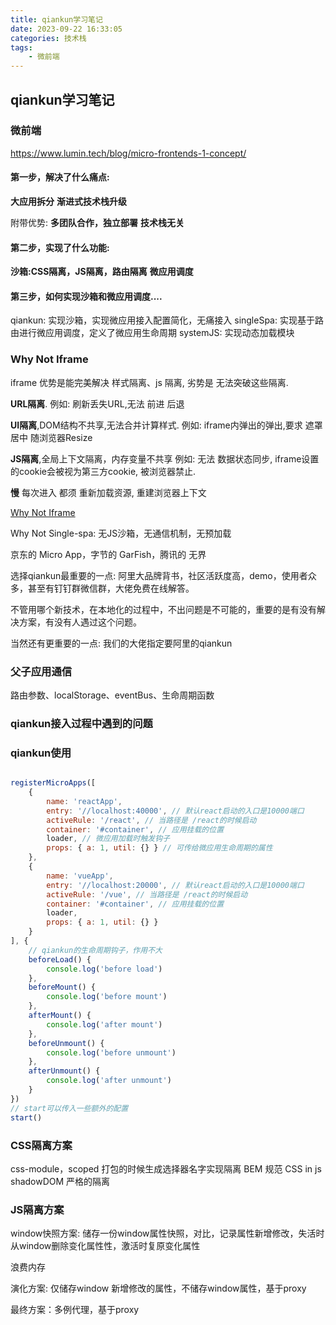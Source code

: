 ```yaml
---
title: qiankun学习笔记
date: 2023-09-22 16:33:05
categories: 技术栈
tags: 
    - 微前端
---
```


## qiankun学习笔记

### 微前端

https://www.lumin.tech/blog/micro-frontends-1-concept/

#### 第一步，解决了什么痛点:
__大应用拆分__
__渐进式技术栈升级__

附带优势:
__多团队合作，独立部署__
__技术栈无关__

#### 第二步，实现了什么功能:
__沙箱:CSS隔离，JS隔离，路由隔离__
__微应用调度__

#### 第三步，如何实现沙箱和微应用调度....
qiankun:   实现沙箱，实现微应用接入配置简化，无痛接入
singleSpa: 实现基于路由进行微应用调度，定义了微应用生命周期
systemJS:  实现动态加载模块

### Why Not Iframe

iframe 优势是能完美解决 样式隔离、js 隔离, 劣势是 无法突破这些隔离.

__URL隔离__. 例如: 刷新丢失URL,无法 前进 后退

__UI隔离__,DOM结构不共享,无法合并计算样式. 例如: iframe内弹出的弹出,要求 遮罩 居中 随浏览器Resize

__JS隔离__,全局上下文隔离，内存变量不共享 例如: 无法 数据状态同步, iframe设置的cookie会被视为第三方cookie, 被浏览器禁止.

__慢__ 每次进入 都须 重新加载资源, 重建浏览器上下文

[Why Not Iframe](https://www.yuque.com/kuitos/gky7yw/gesexv)

Why Not Single-spa: 无JS沙箱，无通信机制，无预加载

京东的 Micro App，字节的 GarFish，腾讯的 无界

选择qiankun最重要的一点: 阿里大品牌背书，社区活跃度高，demo，使用者众多，甚至有钉钉群微信群，大佬免费在线解答。

不管用哪个新技术，在本地化的过程中，不出问题是不可能的，重要的是有没有解决方案，有没有人遇过这个问题。

当然还有更重要的一点: 我们的大佬指定要阿里的qiankun

### 父子应用通信

路由参数、localStorage、eventBus、生命周期函数


### qiankun接入过程中遇到的问题



### qiankun使用

```js

registerMicroApps([
    {
        name: 'reactApp',
        entry: '//localhost:40000', // 默认react启动的入口是10000端口
        activeRule: '/react', // 当路径是 /react的时候启动
        container: '#container', // 应用挂载的位置
        loader, // 微应用加载时触发钩子
        props: { a: 1, util: {} } // 可传给微应用生命周期的属性
    },
    {
        name: 'vueApp',
        entry: '//localhost:20000', // 默认react启动的入口是10000端口
        activeRule: '/vue', // 当路径是 /react的时候启动
        container: '#container', // 应用挂载的位置
        loader,
        props: { a: 1, util: {} }
    }
], {
    // qiankun的生命周期钩子，作用不大
    beforeLoad() {
        console.log('before load')
    },
    beforeMount() {
        console.log('before mount')
    },
    afterMount() {
        console.log('after mount')
    },
    beforeUnmount() {
        console.log('before unmount')
    },
    afterUnmount() {
        console.log('after unmount')
    }
})
// start可以传入一些额外的配置
start()

```

### CSS隔离方案

css-module，scoped 打包的时候生成选择器名字实现隔离
BEM 规范
CSS in js
shadowDOM 严格的隔离

### JS隔离方案

window快照方案: 储存一份window属性快照，对比，记录属性新增修改，失活时从window删除变化属性性，激活时复原变化属性

浪费内存

演化方案: 仅储存window 新增修改的属性，不储存window属性，基于proxy

最终方案：多例代理，基于proxy